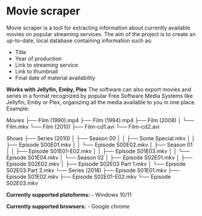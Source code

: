 # Movie scraper
Movie scraper is a tool for extracting information about currently available movies on popular streaming services. The aim of the project is to create an up-to-date, local database containing information such as:

 - Title
 - Year of production
 - Link to streaming service
 - Link to thumbnail
 - Final date of material availability
 
**Works with Jellyfin, Emby, Plex**
The software can also export movies and series in a format recognized by popular Free Software Media Systems like Jellyfin, Emby or Plex, organizing all the media available to you in one place. Example:

*Movies*
├── Film (1990).mp4
├── Film (1994).mp4
├── Film (2008)
│   └── Film.mkv
└── Film (2010)
    ├── Film-cd1.avi
    └── Film-cd2.avi

*Shows*
├── Series (2010)
│   ├── Season 00
│   │   ├── Some Special.mkv
│   │   ├── Episode S00E01.mkv
│   │   └── Episode S00E02.mkv
│   ├── Season 01
│   │   ├── Episode S01E01-E02.mkv
│   │   ├── Episode S01E03.mkv
│   │   └── Episode S01E04.mkv
│   └── Season 02
│       ├── Episode S02E01.mkv
│       ├── Episode S02E02.mkv
│       ├── Episode S02E03 Part 1.mkv
│       └── Episode S02E03 Part 2.mkv
└── Series (2018)
    ├── Episode S01E01.mkv
    ├── Episode S01E02.mkv
    ├── Episode S02E01-E02.mkv
    └── Episode S02E03.mkv

**Currently supported platoforms:**
	 - Windows 10/11

**Currently supported browsers:**
	- Google chrome
